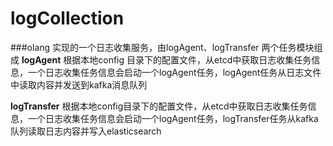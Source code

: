 # logCollection
###olang 实现的一个日志收集服务，由logAgent、logTransfer 两个任务模块组成
**logAgent**
根据本地config 目录下的配置文件，从etcd中获取日志收集任务信息，一个日志收集任务信息会启动一个logAgent任务，logAgent任务从日志文件中读取内容并发送到kafka消息队列

**logTransfer** 根据本地config目录下的配置文件，从etcd中获取日志收集任务信息，一个日志收集任务信息会启动一个logAgent任务，logTransfer任务从kafka队列读取日志内容并写入elasticsearch
